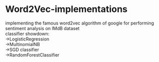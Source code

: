 # Word2Vec-implementations
implementing the famous word2vec algorithm of google for performing sentiment  analysis on IMdB dataset<br>
classifier showdown:<br>
->LogisticRegression<br>
->MultinomialNB <br>
->SGD classifier <br>
->RandomForestClassifier<br>
